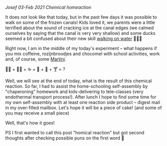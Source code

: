 *Josef 03-Feb 2021*
*Chemical homeaction*

It does not look like that today, but in the past few days
it was possible to walk on some of the frozen canals!
Kids loved it,
we parents were a little terrified about the sound of cracking ice at the canal edges
(we calmed ourselves by saying that the canal is very very shallow)
and some ducks seemed a bit confused about their new skill
[walking on water](https://jmelcr.tumblr.com/post/641378600731443200/miracleduck-walk-on-water-miracle-performed-by) 🦆🧊😃

Right now, I am in the middle of my today's experiment –
what happens if you mix coffeine, rozijnbroodjes and chocomel 
with school activities, work and, of course, some [Martini](http://cgmartini.nl/).

👨‍💻 + 🧑‍🏫 + ☕️ + 🧇 + 🧋 + 🍸 = ?

Well, we will see at the end of today, 
what is the result of this chemical reaction.
So far, 
I had to assist the home-schooling self-assembly 
by "chaperoning" homework 
and kids-delivering to tele-classes (very endothermal transport process!). 
After lunch I hope to find some time for my own self-assembly
with at least one reaction side product –
digest mail in my over-filled mailbox.
Let's hope it will be a piece of cake!
(and some of you may receive a small piece)


Well, that's how it goes! 


PS I first wanted to call this post "homical reaction"
but got second thoughts after checking possible puns on the first word 😬
